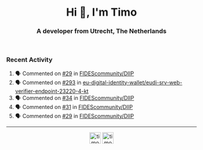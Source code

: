 <h1 align="center">Hi 👋, I'm Timo</h1>
<h3 align="center">A developer from Utrecht, The Netherlands</h3>
<br/>
<!-- https://github.com/rahuldkjain/github-profile-readme-generator --!>

<!--  <p align="left"><img src="https://github-readme-stats.vercel.app/api?username=timoglastra&show_icons=true&count_private=true&" alt="timoglastra" /></p> --!>

<!--
Github language stats
<p align="left"><img src="https://github-readme-stats.vercel.app/api/top-langs/?username=timoglastra&layout=compact" alt="timoglastra" /><p>
-->

<!-- Codestats language stats -->
<!-- <p align="left"><img src="https://codestats-readme.vercel.app/api/top-langs/?username=timoglastra&layout=compact&language_count=12" alt="timoglastra" /><p>    --!>
  
<h3>Recent Activity</h3>

<!--START_SECTION:activity-->
1. 🗣 Commented on [#29](https://github.com/FIDEScommunity/DIIP/issues/29#issuecomment-2830234834) in [FIDEScommunity/DIIP](https://github.com/FIDEScommunity/DIIP)
2. 🗣 Commented on [#293](https://github.com/eu-digital-identity-wallet/eudi-srv-web-verifier-endpoint-23220-4-kt/issues/293#issuecomment-2830225274) in [eu-digital-identity-wallet/eudi-srv-web-verifier-endpoint-23220-4-kt](https://github.com/eu-digital-identity-wallet/eudi-srv-web-verifier-endpoint-23220-4-kt)
3. 🗣 Commented on [#34](https://github.com/FIDEScommunity/DIIP/issues/34#issuecomment-2829927974) in [FIDEScommunity/DIIP](https://github.com/FIDEScommunity/DIIP)
4. 🗣 Commented on [#31](https://github.com/FIDEScommunity/DIIP/issues/31#issuecomment-2829924921) in [FIDEScommunity/DIIP](https://github.com/FIDEScommunity/DIIP)
5. 🗣 Commented on [#29](https://github.com/FIDEScommunity/DIIP/issues/29#issuecomment-2829891212) in [FIDEScommunity/DIIP](https://github.com/FIDEScommunity/DIIP)
<!--END_SECTION:activity-->

---

<p align="center">
<a href="https://twitter.com/timoglastra" target="blank"><img align="center" src="https://cdn.jsdelivr.net/npm/simple-icons@3.0.1/icons/twitter.svg" alt="timoglastra" height="30" width="30" /></a>
<a href="https://linkedin.com/in/timoglastra" target="blank"><img align="center" src="https://cdn.jsdelivr.net/npm/simple-icons@3.0.1/icons/linkedin.svg" alt="timoglastra" height="30" width="30" /></a>
</p>




